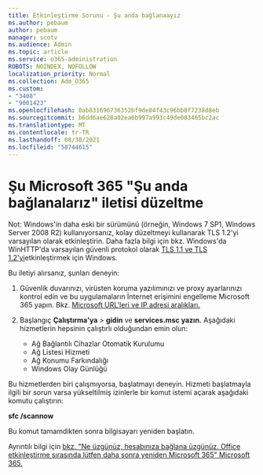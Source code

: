 ```yaml
---
title: Etkinleştirme Sorunu - Şu anda bağlanaayız
ms.author: pebaum
author: pebaum
manager: scotv
ms.audience: Admin
ms.topic: article
ms.service: o365-administration
ROBOTS: NOINDEX, NOFOLLOW
localization_priority: Normal
ms.collection: Adm_O365
ms.custom:
- "3408"
- "9001423"
ms.openlocfilehash: 0ab831696736352bf9de84f43c96bb8f7238d8eb
ms.sourcegitcommit: b6dd6ae628a02ea6b997a993c49de083465bc2ac
ms.translationtype: MT
ms.contentlocale: tr-TR
ms.lasthandoff: 08/30/2021
ms.locfileid: "58744615"
---
```

# <a name="fixing-the-microsoft-365-apps-we-are-unable-to-connect-right-now-message"></a>Şu Microsoft 365 "Şu anda bağlanalarız" iletisi düzeltme

Not: Windows'in daha eski bir sürümünü (örneğin, Windows 7 SP1, Windows Server 2008 R2) kullanıyorsanız, kolay düzeltmeyi kullanarak TLS 1.2'yi varsayılan olarak etkinleştirin. [](https://download.microsoft.com/download/0/6/5/0658B1A7-6D2E-474F-BC2C-D69E5B9E9A68/MicrosoftEasyFix51044.msi) Daha fazla bilgi için bkz. Windows'da WinHTTP'da varsayılan güvenli protokol olarak [TLS 1.1 ve TLS 1.2'yi](https://support.microsoft.com/topic/update-to-enable-tls-1-1-and-tls-1-2-as-default-secure-protocols-in-winhttp-in-windows-c4bd73d2-31d7-761e-0178-11268bb10392)etkinleştirmek için Windows.

Bu iletiyi alırsanız, şunları deneyin:

1. Güvenlik duvarınızı, virüsten koruma yazılımınızı ve proxy ayarlarınızı kontrol edin ve bu uygulamaların İnternet erişimini engelleme Microsoft 365 yapın. Bkz. [Microsoft URL'leri ve IP adresi aralıkları.](https://docs.microsoft.com/office365/enterprise/urls-and-ip-address-ranges)

2. Başlangıç **Çalıştırma'ya**  >  **gidin** ve **services.msc yazın.** Aşağıdaki hizmetlerin hepsinin çalıştırlı olduğundan emin olun:
    - Ağ Bağlantılı Cihazlar Otomatik Kurulumu
    - Ağ Listesi Hizmeti
    - Ağ Konumu Farkındalığı
    - Windows Olay Günlüğü

Bu hizmetlerden biri çalışmıyorsa, başlatmayı deneyin. Hizmeti başlatmayla ilgili bir sorun varsa yükseltilmiş izinlerle bir komut istemi açarak aşağıdaki komutu çalıştırın:

**sfc /scannow**

Bu komut tamamdikten sonra bilgisayarı yeniden başlatın.

Ayrıntılı bilgi için [bkz. "Ne üzgünüz, hesabınıza bağlana üzgünüz. Office etkinleştirme sırasında lütfen daha sonra yeniden Microsoft 365" Microsoft 365.](https://docs.microsoft.com/office/troubleshoot/activation-installation/issue-when-activate-office-from-office-365)